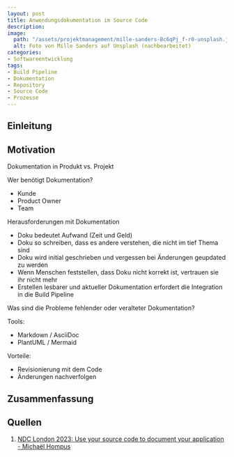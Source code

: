 ```yaml
---
layout: post
title: Anwendungsdokumentation im Source Code
description: 
image:
  path: "/assets/projektmanagement/mille-sanders-Bc6qPj_f-r0-unsplash.jpg"
  alt: Foto von Mille Sanders auf Unsplash (nachbearbeitet)
categories:
- Softwareentwicklung
tags:
- Build Pipeline
- Dokumentation
- Repository
- Source Code
- Prozesse
---
```


## Einleitung

## Motivation

Dokumentation in Produkt vs. Projekt


Wer benötigt Dokumentation?
- Kunde
- Product Owner
- Team

Herausforderungen mit Dokumentation
- Doku bedeutet Aufwand (Zeit und Geld)
- Doku so schreiben, dass es andere verstehen, die nicht im tief Thema sind
- Doku wird initial geschrieben und vergessen bei Änderungen geupdated zu werden
- Wenn Menschen feststellen, dass Doku nicht korrekt ist, vertrauen sie ihr nicht mehr
- Erstellen lesbarer und aktueller Dokumentation erfordert die Integration in die Build Pipeline

Was sind die Probleme fehlender oder veralteter Dokumentation?

Tools:
- Markdown / AsciiDoc
- PlantUML / Mermaid

Vorteile:
- Revisionierung mit dem Code
- Änderungen nachverfolgen

## Zusammenfassung

## Quellen
1. [NDC London 2023: Use your source code to document your application - Michaël Hompus](https://www.youtube.com/watch?v=hf8hzGb2C6E)